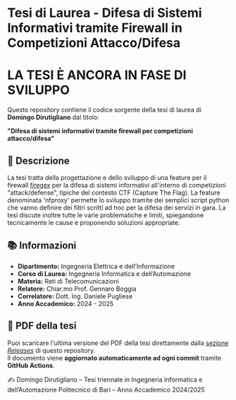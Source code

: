 # Tesi di Laurea - Difesa di Sistemi Informativi tramite Firewall in Competizioni Attacco/Difesa

# LA TESI È ANCORA IN FASE DI SVILUPPO

Questo repository contiene il codice sorgente della tesi di laurea di **Domingo Dirutigliano** dal titolo:

**"Difesa di sistemi informativi tramite firewall per competizioni attacco/difesa"**

## 🧠 Descrizione

La tesi tratta della progettazione e dello sviluppo di una feature per il firewall [firegex](https://github.com/pwnzer0tt1/firegex) per la difesa di sistemi informativi all'interno di competizioni "attack/defense", tipiche del contesto CTF (Capture The Flag). La feature denominata 'nfproxy' permette lo sviluppo tramite dei semplici script python che vanno definire dei filtri scritti ad hoc per la difesa dei servizi in gara. La tesi discute inoltre tutte  le varie problematiche e limiti, spiegandone tecnicamente le cause e proponendo soluzioni appropriate.

## 📚 Informazioni

- **Dipartimento:** Ingegneria Elettrica e dell’Informazione  
- **Corso di Laurea:** Ingegneria Informatica e dell’Automazione  
- **Materia:** Reti di Telecomunicazioni  
- **Relatore:** Chiar.mo Prof. Gennaro Boggia  
- **Correlatore:** Dott. Ing. Daniele Pugliese  
- **Anno Accademico:** 2024 - 2025

## 📄 PDF della tesi

Puoi scaricare l'ultima versione del PDF della tesi direttamente dalla [sezione *Releases*](https://github.com/domysh/engineering-thesis/releases) di questo repository.  
Il documento viene **aggiornato automaticamente ad ogni commit** tramite **GitHub Actions**.


✍️ Domingo Dirutigliano – Tesi triennale in Ingegneria Informatica e dell’Automazione
Politecnico di Bari – Anno Accademico 2024/2025
